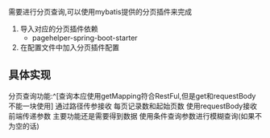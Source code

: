 需要进行分页查询,可以使用mybatis提供的分页插件来完成
1. 导入对应的分页插件依赖
	- pagehelper-spring-boot-starter
2. 在配置文件中加入分页插件配置

## 具体实现
分页查询功能:^[查询本应使用getMapping符合RestFul,但是get和requestBody不能一块使用]
	通过路径传参接收 每页记录数和起始页数
	使用requestBody接收前端传递参数
主要功能还是需要得到数据
	使用条件查询参数进行模糊查询(如果不为空的话)